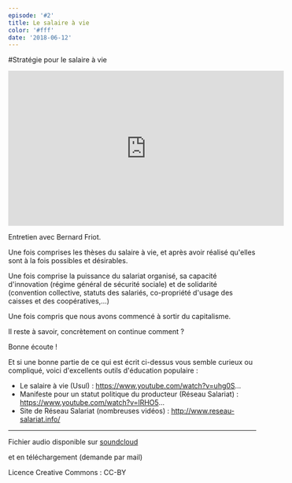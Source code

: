 ```yaml
---
episode: '#2'
title: Le salaire à vie
color: '#fff'
date: '2018-06-12'
---
```

\#Stratégie pour le salaire à vie

<iframe width="560" height="315" src="https://www.youtube.com/embed/PC99kf4IipE?rel=0&amp;controls=0" frameborder="0" allow="autoplay; encrypted-media" allowfullscreen></iframe>

Entretien avec Bernard Friot.

Une fois comprises les thèses du salaire à vie, et après avoir réalisé qu'elles sont à la fois possibles et désirables.

Une fois comprise la puissance du salariat organisé, sa capacité d'innovation (régime général de sécurité sociale) et de solidarité (convention collective, statuts des salariés, co-propriété d'usage des caisses et des coopératives,...)

Une fois compris que nous avons commencé à sortir du capitalisme.

Il reste à savoir, concrètement on continue comment ?

Bonne écoute !

Et si une bonne partie de ce qui est écrit ci-dessus vous semble curieux ou compliqué, voici d'excellents outils d'éducation populaire :

* Le salaire à vie (Usul) : https://www.youtube.com/watch?v=uhg0S...
* Manifeste pour un statut politique du producteur (Réseau Salariat) : https://www.youtube.com/watch?v=lRHO5...
* Site de Réseau Salariat (nombreuses vidéos) : http://www.reseau-salariat.info/

- - -

Fichier audio disponible sur [soundcloud](https://soundcloud.com/user-584068809/02-cest-un-joli-nom-strategie-pour-le-salaire-a-vie)

et en téléchargement (demande par mail)

Licence Creative Commons : CC-BY
